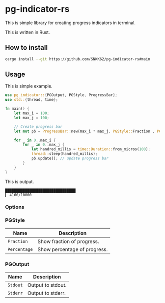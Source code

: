 # pg-indicator-rs

This is simple library for creating progress indicators in terminal.

This is written in Rust.

## How to install

```sh
cargo install --git https://github.com/SNKK62/pg-indicator-rs#main
```

## Usage

This is simple example.

```rust
use pg_indicator::{PGOutput, PGStyle, ProgressBar};
use std::{thread, time};

fn main() {
    let max_i = 100;
    let max_j = 100;

    // Create progress bar
    let mut pb = ProgressBar::new(max_i * max_j, PGStyle::Fraction , PGOutput::Stdout);

    for _ in 0..max_i {
        for _ in 0..max_j {
            let handred_millis = time::Duration::from_micros(100);
            thread::sleep(handred_millis);
            pb.update(); // update progress bar
        }
    }
}
```

This is output.

```
████████████████████████████████                                              ▎ 4160/10000
```

### Options

### PGStyle

| Name | Description |
| ---- | ----------- |
| `Fraction` | Show fraction of progress. |
| `Percentage` | Show percentage of progress. |

### PGOutput

| Name | Description |
| ---- | ----------- |
| `Stdout` | Output to stdout. |
| `Stderr` | Output to stderr. |



